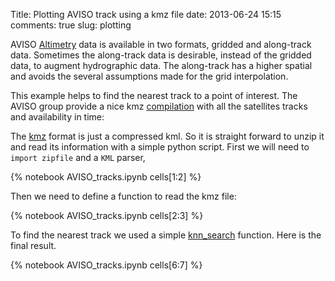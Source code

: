 Title: Plotting AVISO track using a kmz file
date:  2013-06-24 15:15
comments: true
slug: plotting


AVISO [Altimetry](http://www.aviso.oceanobs.com/en/altimetry.html) data is
available in two formats, gridded and along-track data.  Sometimes the
along-track data is desirable, instead of the gridded data, to augment
hydrographic data.  The along-track has a higher spatial and avoids the several
assumptions made for the grid interpolation.

This example helps to find the nearest track to a point of interest.  The AVISO
group provide a nice kmz [compilation](http://www.aviso.oceanobs.com/en/data/tools/pass-locator.html) with all the satellites tracks and availability in time:

The [kmz](http://en.wikipedia.org/wiki/Keyhole_Markup_Language) format is just
a compressed kml.  So it is straight forward to unzip it and read its information
with a simple python script.  First we will need to `import zipfile` and a
`KML` parser,

{% notebook AVISO_tracks.ipynb cells[1:2] %}

Then we need to define a function to read the kmz file:

{% notebook AVISO_tracks.ipynb cells[2:3] %}

To find the nearest track we used a simple [knn_search](http://glowingpython.blogspot.com.br/2012/04/k-nearest-neighbor-search.html)
function. Here is the final result.

{% notebook AVISO_tracks.ipynb cells[6:7] %}
